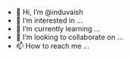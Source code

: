 - 👋 Hi, I’m @induvaish
- 👀 I’m interested in ...
- 🌱 I’m currently learning ...
- 💞️ I’m looking to collaborate on ...
- 📫 How to reach me ...

<!---
induvaish/induvaish is a ✨ special ✨ repository because its `README.md` (this file) appears on your GitHub profile.
You can click the Preview link to take a look at your changes.
--->
